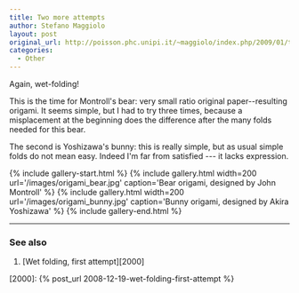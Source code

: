 ```yaml
---
title: Two more attempts
author: Stefano Maggiolo
layout: post
original_url: http://poisson.phc.unipi.it/~maggiolo/index.php/2009/01/two-more-attempts/
categories:
  - Other
---
```

Again, wet-folding!

<!--more-->

This is the time for Montroll's bear: very small ratio original paper--resulting origami. It seems simple, but I had to try three times, because a misplacement at the beginning does the difference after the many folds needed for this bear.


The second is Yoshizawa's bunny: this is really simple, but as usual simple folds do not mean easy. Indeed I'm far from satisfied --- it lacks expression.

{% include gallery-start.html %}
{% include gallery.html width=200 url='/images/origami_bear.jpg' caption='Bear origami, designed by John Montroll' %}
{% include gallery.html width=200 url='/images/origami_bunny.jpg' caption='Bunny origami, designed by Akira Yoshizawa' %}
{% include gallery-end.html %}

<!-- DO NOT EDIT BELOW THIS LINE -->
* * *

### See also

1. [Wet folding, first attempt][2000]

 [2000]: {% post_url 2008-12-19-wet-folding-first-attempt %}
